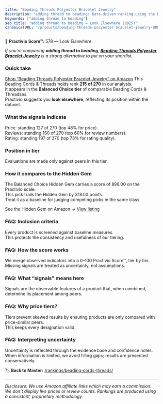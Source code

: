 ```yaml
---
title: "Beading Threads Polyester Bracelet Jewelry"
description: "adding thread to beading: Data-driven ranking using the Practivio Score™. Positioned by quality, value, demand, findability, momentum."
keywords: ["adding thread to beading"]
seo_title: "adding thread to beading — Look Elsewhere (2025)"
canonicalURL: "/products/beading-threads-polyester-bracelet-jewelry-B0CFHDLD8V/"
---
```


**🚫 Practivio Score™:** 578 — _Look Elsewhere_


*If you're comparing **adding thread to beading**, **[Beading Threads Polyester Bracelet Jewelry](https://www.amazon.com/dp/B0CFHDLD8V?tag=practivio-20)** is a strong alternative to put on your shortlist.*
### Quick take
[Shop “Beading Threads Polyester Bracelet Jewelry” on Amazon](https://www.amazon.com/dp/B0CFHDLD8V?tag=practivio-20)
This Beading Cords & Threads holds rank **215 of 270** in our analysis.  
It appears in the **Balanced Choice tier** of comparable Beading Cords & Threadses.  
Practivio suggests you **look elsewhere**, reflecting its position within the dataset.

### What the signals indicate
Price: standing 127 of 270 (top 48% for price).  
Reviews: standing 160 of 270 (top 60% for review numbers).  
Rating: standing 197 of 270 (top 73% for rating quality).  

### Position in tier
Evaluations are made only against peers in this tier.

### How it compares to the Hidden Gem
The Balanced Choice Hidden Gem carries a score of 896.00 on the Practivio scale.  
This pick trails the Hidden Gem by 318.00 points.  
Treat it as a baseline for judging competing picks in the same class.  

See the Hidden Gem on Amazon → [View listing](https://www.amazon.com/dp/B0B3JKWGL1?tag=practivio-20)

### FAQ: Inclusion criteria
Every product is screened against baseline measures.  
This protects the consistency and usefulness of our tiering.

### FAQ: How the score works
We merge observed indicators into a 0–100 Practivio Score™, tier by tier.  
Missing signals are treated as uncertainty, not assumptions.

### FAQ: What “signals” means here
Signals are the observable features of a product that, when combined, determine its placement among peers.

### FAQ: Why price tiers?
Tiers prevent skewed results by ensuring products are only compared with price-similar peers.  
This keeps every designation valid.

### FAQ: Interpreting uncertainty
Uncertainty is reflected through the evidence base and confidence notes.  
When information is limited, we avoid filling gaps; results are presented conservatively.


🏷️ **Back to Master:** [/rankings/beading-cords-threads/](/rankings/beading-cords-threads/)

---
_Disclosure: We use Amazon affiliate links which may earn a commission. We don’t display live prices or review counts. Rankings are produced using a consistent, proprietary methodology._

